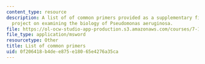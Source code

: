 ```yaml
---
content_type: resource
description: A list of of common primers provided as a supplementary file for a research
  project on examining the biology of Pseudomonas aeruginosa.
file: https://ol-ocw-studio-app-production.s3.amazonaws.com/courses/7-13-experimental-microbial-genetics-fall-2008/0f206418b4dee875e18065e4276a35ca_Common_Primers.xls
file_type: application/msword
resourcetype: Other
title: List of common primers
uid: 0f206418-b4de-e875-e180-65e4276a35ca
---
```

